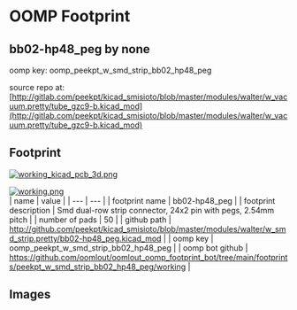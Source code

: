 # OOMP Footprint  
## bb02-hp48_peg  by none  
  
oomp key: oomp_peekpt_w_smd_strip_bb02_hp48_peg  
  
source repo at: [http://gitlab.com/peekpt/kicad_smisioto/blob/master/modules/walter/w_vacuum.pretty/tube_gzc9-b.kicad_mod](http://gitlab.com/peekpt/kicad_smisioto/blob/master/modules/walter/w_vacuum.pretty/tube_gzc9-b.kicad_mod)  
## Footprint  
  
[![working_kicad_pcb_3d.png](working_kicad_pcb_3d_600.png)](working_kicad_pcb_3d.png)  
  
[![working.png](working_600.png)](working.png)  
| name | value | 
| --- | --- | 
| footprint name | bb02-hp48_peg | 
| footprint description | Smd dual-row strip connector, 24x2 pin with pegs, 2.54mm pitch | 
| number of pads | 50 | 
| github path | http://github.com/peekpt/kicad_smisioto/blob/master/modules/walter/w_smd_strip.pretty/bb02-hp48_peg.kicad_mod | 
| oomp key | oomp_peekpt_w_smd_strip_bb02_hp48_peg | 
| oomp bot github | https://github.com/oomlout/oomlout_oomp_footprint_bot/tree/main/footprints/peekpt_w_smd_strip_bb02_hp48_peg/working | 
## Images  
